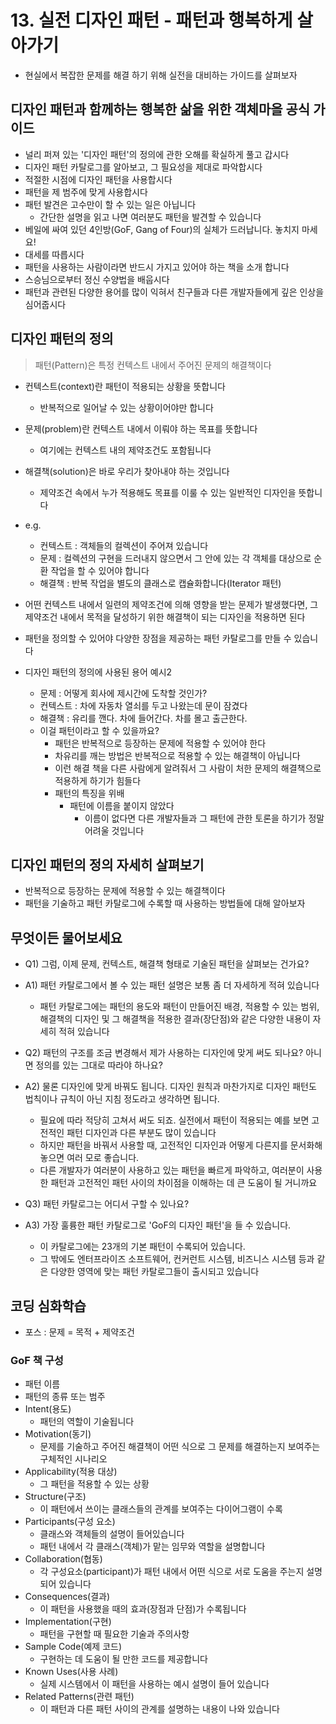 # 13. 실전 디자인 패턴 - 패턴과 행복하게 살아가기

- 현실에서 복잡한 문제를 해결 하기 위해 실전을 대비하는 가이드를 살펴보자

## 디자인 패턴과 함께하는 행복한 삶을 위한 객체마을 공식 가이드

- 널리 퍼져 있는 '디자인 패턴'의 정의에 관한 오해를 확실하게 풀고 갑시다
- 디자인 패턴 카탈로그를 알아보고, 그 필요성을 제대로 파악합시다
- 적절한 시점에 디자인 패턴을 사용합시다
- 패턴을 제 범주에 맞게 사용합시다
- 패턴 발견은 고수만이 할 수 있는 일은 아닙니다
  - 간단한 설명을 읽고 나면 여러분도 패턴을 발견할 수 있습니다
- 베일에 싸여 있던 4인방(GoF, Gang of Four)의 실체가 드러납니다. 놓치지 마세요!
- 대세를 따릅시다
- 패턴을 사용하는 사람이라면 반드시 가지고 있어야 하는 책을 소개 합니다
- 스승님으로부터 정신 수양법을 배웁시다
- 패턴과 관련된 다양한 용어를 많이 익혀서 친구들과 다른 개발자들에게 깊은 인상을 심어줍시다

## 디자인 패턴의 정의

> 패턴(Pattern)은 특정 컨텍스트 내에서 주어진 문제의 해결책이다

- 컨텍스트(context)란 패턴이 적용되는 상황을 뜻합니다
  - 반복적으로 일어날 수 있는 상황이어야만 합니다
- 문제(problem)란 컨텍스트 내에서 이뤄야 하는 목표를 뜻합니다
  - 여기에는 컨텍스트 내의 제약조건도 포함됩니다
- 해결책(solution)은 바로 우리가 찾아내야 하는 것입니다

  - 제약조건 속에서 누가 적용해도 목표를 이룰 수 있는 일반적인 디자인을 뜻합니다

- e.g.

  - 컨텍스트 : 객체들의 컬렉션이 주어져 있습니다
  - 문제 : 컬렉션의 구현을 드러내지 않으면서 그 안에 있는 각 객체를 대상으로 순환 작업을 할 수 있어야 합니다
  - 해결책 : 반복 작업을 별도의 클래스로 캡슐화합니다(Iterator 패턴)

- 어떤 컨텍스트 내에서 일련의 제약조건에 의해 영향을 받는 문제가 발생했다면,
  그 제약조건 내에서 목적을 달성하기 위한 해결책이 되는 디자인을 적용하면 된다

- 패턴을 정의할 수 있어야 다양한 장점을 제공하는 패턴 카탈로그를 만들 수 있습니다

- 디자인 패턴의 정의에 사용된 용어 예시2
  - 문제 : 어떻게 회사에 제시간에 도착할 것인가?
  - 컨텍스트 : 차에 자동차 열쇠를 두고 나왔는데 문이 잠겼다
  - 해결책 : 유리를 깬다. 차에 들어간다. 차를 몰고 출근한다.
  - 이걸 패턴이라고 할 수 있을까요?
    - 패턴은 반복적으로 등장하는 문제에 적용할 수 있어야 한다
    - 차유리를 깨는 방법은 반복적으로 적용할 수 있는 해결책이 아닙니다
    - 이런 해결 책을 다른 사람에게 알려줘서 그 사람이 처한 문제의 해결책으로 적용하게 하기가 힘들다
    - 패턴의 특징을 위배
      - 패턴에 이름을 붙이지 않았다
        - 이름이 없다면 다른 개발자들과 그 패턴에 관한 토론을 하기가 정말 어려울 것입니다

## 디자인 패턴의 정의 자세히 살펴보기

- 반복적으로 등장하는 문제에 적용할 수 있는 해결책이다
- 패턴을 기술하고 패턴 카탈로그에 수록할 때 사용하는 방법들에 대해 알아보자

## 무엇이든 물어보세요

- Q1) 그럼, 이제 문제, 컨텍스트, 해결책 형태로 기술된 패턴을 살펴보는 건가요?
- A1) 패턴 카탈로그에서 볼 수 있는 패턴 설명은 보통 좀 더 자세하게 적혀 있습니다

  - 패턴 카탈로그에는 패턴의 용도와 패턴이 만들어진 배경, 적용할 수 있는 범위, 해결책의 디자인 및 그 해결책을 적용한 결과(장단점)와 같은 다양한 내용이 자세히 적혀 있습니다

- Q2) 패턴의 구조를 조금 변경해서 제가 사용하는 디자인에 맞게 써도 되나요? 아니면 정의를 있는 그대로 따라야 하나요?
- A2) 물론 디자인에 맞게 바꿔도 됩니다. 디자인 원칙과 마찬가지로 디자인 패턴도 법칙이나 규칙이 아닌 지침 정도라고 생각하면 됩니다.

  - 필요에 따라 적당히 고쳐서 써도 되죠. 실전에서 패턴이 적용되는 예를 보면 고전적인 패턴 디자인과 다른 부분도 많이 있습니다
  - 하지만 패턴을 바꿔서 사용할 때, 고전적인 디자인과 어떻게 다른지를 문서화해 놓으면 여러 모로 좋습니다.
  - 다른 개발자가 여러분이 사용하고 있는 패턴을 빠르게 파악하고, 여러분이 사용한 패턴과 고전적인 패턴 사이의 차이점을 이해하는 데 큰 도움이 될 거니까요

- Q3) 패턴 카탈로그는 어디서 구할 수 있나요?
- A3) 가장 훌륭한 패턴 카탈로그로 'GoF의 디자인 패턴'을 들 수 있습니다.
  - 이 카탈로그에는 23개의 기본 패턴이 수록되어 있습니다.
  - 그 밖에도 엔터프라이즈 소프트웨어, 컨커런트 시스템, 비즈니스 시스템 등과 같은 다양한 영역에 맞는 패턴 카탈로그들이 출시되고 있습니다

## 코딩 심화학습

- 포스 : 문제 = 목적 + 제약조건

### GoF 책 구성

- 패턴 이름
- 패턴의 종류 또는 범주
- Intent(용도)
  - 패턴의 역할이 기술됩니다
- Motivation(동기)
  - 문제를 기술하고 주어진 해결책이 어떤 식으로 그 문제를 해결하는지 보여주는 구체적인 시나리오
- Applicability(적용 대상)
  - 그 패턴을 적용할 수 있는 상황
- Structure(구조)
  - 이 패턴에서 쓰이는 클래스들의 관계를 보여주는 다이어그램이 수록
- Participants(구성 요소)
  - 클래스와 객체들의 설명이 들어있습니다
  - 패턴 내에서 각 클래스(객체)가 맡는 임무와 역할을 설명합니다
- Collaboration(협동)
  - 각 구성요소(participant)가 패턴 내에서 어떤 식으로 서로 도움을 주는지 설명되어 있습니다
- Consequences(결과)
  - 이 패턴을 사용했을 때의 효과(장점과 단점)가 수록됩니다
- Implementation(구현)
  - 패턴을 구현할 때 필요한 기술과 주의사항
- Sample Code(예제 코드)
  - 구현하는 데 도움이 될 만한 코드를 제공합니다
- Known Uses(사용 사례)
  - 실제 시스템에서 이 패턴을 사용하는 예시 설명이 들어 있습니다
- Related Patterns(관련 패턴)
  - 이 패턴과 다른 패턴 사이의 관계를 설명하는 내용이 나와 있습니다
